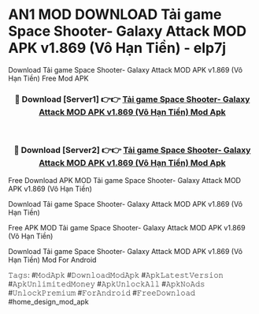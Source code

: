 # AN1 MOD DOWNLOAD Tải game Space Shooter- Galaxy Attack MOD APK v1.869 (Vô Hạn Tiền) - elp7j
Download Tải game Space Shooter- Galaxy Attack MOD APK v1.869 (Vô Hạn Tiền) Free Mod APK

<div align="center">
<h3>🔴 Download [Server1] 👉👉 <a href="https://apk-comot.site?title=Tải_game_Space_Shooter-_Galaxy_Attack_MOD_APK_v1.869_(Vô_Hạn_Tiền)">Tải game Space Shooter- Galaxy Attack MOD APK v1.869 (Vô Hạn Tiền) Mod Apk</a></h3><br>

<h3>🔴 Download [Server2] 👉👉 <a href="https://apk-comot.site?title=Tải_game_Space_Shooter-_Galaxy_Attack_MOD_APK_v1.869_(Vô_Hạn_Tiền)">Tải game Space Shooter- Galaxy Attack MOD APK v1.869 (Vô Hạn Tiền) Mod Apk</a></h3>
</div>


Free Download APK MOD Tải game Space Shooter- Galaxy Attack MOD APK v1.869 (Vô Hạn Tiền)

Download Tải game Space Shooter- Galaxy Attack MOD APK v1.869 (Vô Hạn Tiền) 

Free APK MOD Tải game Space Shooter- Galaxy Attack MOD APK v1.869 (Vô Hạn Tiền) 

Download Tải game Space Shooter- Galaxy Attack MOD APK v1.869 (Vô Hạn Tiền) Mod For Android

𝚃𝚊𝚐𝚜: #𝙼𝚘𝚍𝙰𝚙𝚔 #𝙳𝚘𝚠𝚗𝚕𝚘𝚊𝚍𝙼𝚘𝚍𝙰𝚙𝚔 #𝙰𝚙𝚔𝙻𝚊𝚝𝚎𝚜𝚝𝚅𝚎𝚛𝚜𝚒𝚘𝚗 #𝙰𝚙𝚔𝚄𝚗𝚕𝚒𝚖𝚒𝚝𝚎𝚍𝙼𝚘𝚗𝚎𝚢 #𝙰𝚙𝚔𝚄𝚗𝚕𝚘𝚌𝚔𝙰𝚕𝚕 #𝙰𝚙𝚔𝙽𝚘𝙰𝚍𝚜 #𝚄𝚗𝚕𝚘𝚌𝚔𝙿𝚛𝚎𝚖𝚒𝚞𝚖 #𝙵𝚘𝚛𝙰𝚗𝚍𝚛𝚘𝚒𝚍 #𝙵𝚛𝚎𝚎𝙳𝚘𝚠𝚗𝚕𝚘𝚊𝚍 #home_design_mod_apk